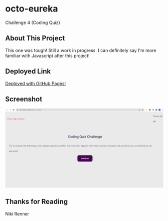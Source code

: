 # octo-eureka

Challenge 4 (Coding Quiz)

## About This Project

This one was tough! Still a work in progress. I can definitely say I'm more familiar with Javascript after this project!

## Deployed Link

[Deployed with GitHub Pages!](https://nrenner0211.github.io/octo-eureka/)

## Screenshot

![A screenshot of the (kinda) working website](./assets/images/octo-eureka.png)

## Thanks for Reading

Niki Renner
